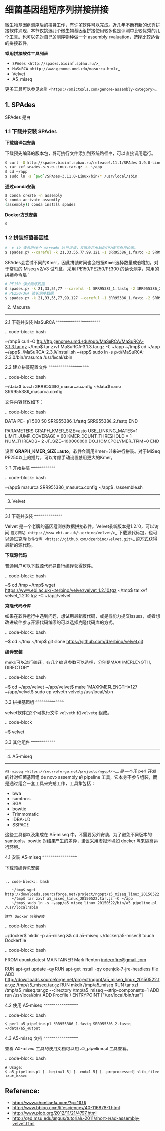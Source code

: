 # 细菌基因组短序列拼接拼接

微生物基因组测序后的拼接工作，有许多软件可以完成。近几年不断有新的优秀拼接软件涌现，本节仅挑选几个微生物基因组拼接使用较多也是评测中比较优秀的几个工具。也可以先对自己的测序物种做一个 assembly evaluation，选择比较适合的拼接软件。

**常用拼接软件工具列表**

- `SPAdes <http://spades.bioinf.spbau.ru/>`_
- `MaSuRCA <http://www.genome.umd.edu/masurca.html>`_
- Velvet
- A5_miseq

更多工具可以参见`这里 <https://omictools.com/genome-assembly-category>`_


## 1. SPAdes

SPAdes 是由

### 1.1 下载并安装 SPAdes

**下载编译包安装**

下载预先编译的版本包，将可执行文件添加到系统路径中，可以直接调用运行。

```bash
$ curl -O http://spades.bioinf.spbau.ru/release3.11.1/SPAdes-3.9.0-Linux.tar.gz
$ tar zxf SPAdes-3.9.0-Linux.tar.gz -C ~/app
$ cd ~/app
$ sudo ln -s `pwd`/SPAdes-3.11.0-Linux/bin/* /usr/local/sbin
```

**通过conda安装**

```bash
$ conda create -n assembly
$ conda activate assembly
(assembly)$ conda install spades
```

**Docker方式安装**

```bash
$
```

### 1.2 拼装细菌基因组

```bash
# -t 40 表示用40个 threads 进行拼接，根据自己电脑的CPU情况自行设置。
$ spades.py --careful -k 21,33,55,77,99,121 -1 SRR95386_1.fastq -2 SRR955386_2.fastq -o spades_output -t 40
```

SPAdes会尝试不同的Kmer，因此拼装时间也会根据Kmer选择数量成倍增加。对于常见的 Miseq v2/v3 试剂盒，采用 PE150/PE250/PE300 的读长测序，常用的拼接命令是：

```bash
# PE150 读长测序数据
$ spades.py -k 21,33,55,77 --careful -1 SRR95386_1.fastq -2 SRR955386_2.fastq -o SRR95386_output -t 40
# PE250/300 读长测序数据
$ spades.py -k 21,33,55,77,99,127 --careful -1 SRR95386_1.fastq -2 SRR955386_2.fastq -o SRR95386_output -t 40
```

2. Macursa
----------

2.1 下载并安装 MaSuRCA
^^^^^^^^^^^^^^^^^^^^^^

.. code-block:: bash

   ~/tmp$ curl -O ftp://ftp.genome.umd.edu/pub/MaSuRCA/MaSuRCA-3.1.3.tar.gz
   ~/tmp$ tar zxvf MaSuRCA-3.1.3.tar.gz -C ~/app
   ~/tmp$ cd ~/app
   ~/app$ ./MaSuRCA-2.3.0/install.sh
   ~/app$ sudo ln -s `pwd`/MaSuRCA-2.3.0/bin/masurca /usr/local/sbin

2.2 建立拼装配置文件
^^^^^^^^^^^^^^^^^^^^

.. code-block:: bash

   ~/data$ touch SRR955386_masurca.config
   ~/data$ nano SRR955386_masurca.config

文件内容修改如下：

.. code-block:: bash

   DATA
   PE= p1 500 50 SRR955386_1.fastq SRR955386_2.fastq
   END

   PARAMETERS
   GRAPH_KMER_SIZE=auto
   USE_LINKING_MATES=1
   LIMIT_JUMP_COVERAGE = 60
   KMER_COUNT_THRESHOLD = 1
   NUM_THREADS= 2
   JF_SIZE=100000000
   DO_HOMOPOLYMER_TRIM=0
   END

设置 **GRAPH_KMER_SIZE=auto**，软件会调用Kmer=31来进行拼装。对于MiSeq PE250以上的插片，可以考虑手动设置使用更大的Kmer。

2.3 开始拼装
^^^^^^^^^^^^

.. code-block:: bash

   ~/app$ masurca SRR955386_masurca.config
   ~/app$ ./assemble.sh

--------------------------------------------------------------------------------

3. Velvet
---------

3.1 下载并安装
^^^^^^^^^^^^^^

Velvet 是一个老牌的基因组测序数据拼接软件。Velvet最新版本是1.2.10，可以访问 `官方网站 <https://www.ebi.ac.uk/~zerbino/velvet/>`_ 下载源代码包，也可以通过克隆 `软件仓库 <https://github.com/dzerbino/velvet.git>`_ 的方式获得最新的源代码。

**下载源代码**

普通用户可以下载源代码包自行编译获得软件。

.. code-block:: bash

   ~$ cd /tmp
   ~/tmp$ wget https://www.ebi.ac.uk/~zerbino/velvet/velvet_1.2.10.tgz
   ~/tmp$ tar xvf velvet_1.2.10.tgz -C ~/app/velvet

**克隆代码仓库**

如果在软件运行中遇到问题，想试用最新版代码，或是有能力提交issues，或者想改进软件参与开源代码编写的可以选择克隆代码库的方式。

.. code-block:: bash

   ~$ cd ~/tmp
   ~/tmp$ git clone https://github.com/dzerbino/velvet.git

**编译安装**

make可以进行编译，有几个编译参数可以选择，分别是MAXKMERLENGTH, DIRECTORY

.. code-block:: bash

   ~$ cd ~/app/velvet
   ~/app/velvet$ make 'MAXKMERLENGTH=127'
   ~/app/velvet$ sudo cp velveth velvetg /usr/local/sbin

3.2 拼接基因组
^^^^^^^^^^^^^^

velvet软件由2个可执行文件 `velveth` 和 `velvetg` 组成。

.. code-block

   ~$ velvet

3.3 其他组件
^^^^^^^^^^^^

--------------------------------------------------------------------------------

4. A5-miseq
-----------

`A5-miseq <https://sourceforge.net/projects/ngopt/>`__ 是一个用 perl
开发的针对细菌基因组 de novo assembly 的 pipeline
工具。它本身不参与组装，而是通过组合一套工具来完成工作，工具集包括：

- bwa
- samtools
- SGA
- bowtie
- Trimmomatic
- IDBA-UD
- SSPACE

这些工具都以及集成在 A5-miseq 中，不需要另外安装。为了避免不同版本的
samtools，bowtie 对结果产生的差异，建议采用虚拟环境如 docker
等来隔离运行环境。

4.1 安装 A5-miseq
^^^^^^^^^^^^^^^^^

下载预编译包安装
~~~~~~~~~~~~~~~~

.. code-block:: bash

   ~/tmp$ wget http://downloads.sourceforge.net/project/ngopt/a5_miseq_linux_20150522.tar.gz
   ~/tmp$ tar zxvf a5_miseq_linux_20150522.tar.gz -C ~/app
   ~/tmp$ sudo ln -s ~/app/a5_miseq_linux_20150522/bin/a5_pipeline.pl /usr/local/sbin

建立 Docker 容器安装
~~~~~~~~~~~~~~~~~~~~

.. code-block:: bash

   ~/docker$ mkdir -p a5-miseq && cd a5-miseq
   ~/docker/a5-miseq$ touch Dockerfile

.. code-block:: bash

   FROM ubuntu:latest
   MAINTAINER Mark Renton <indexofire@gmail.com>

   RUN apt-get update -qy
   RUN apt-get install -qy openjdk-7-jre-headless file
   ADD http://downloads.sourceforge.net/project/ngopt/a5_miseq_linux_20150522.tar.gz /tmp/a5_miseq.tar.gz
   RUN mkdir /tmp/a5_miseq
   RUN tar xzf /tmp/a5_miseq.tar.gz --directory /tmp/a5_miseq --strip-components=1
   ADD run /usr/local/bin/
   ADD Procfile /
   ENTRYPOINT ["/usr/local/bin/run"]

4.2 使用 A5-miseq
^^^^^^^^^^^^^^^^^

.. code-block:: bash

    $ perl a5_pipeline.pl SRR955386_1.fastq SRR955386_2.fastq ~/data/a5_output

4.3 A5-miseq 文档
^^^^^^^^^^^^^^^^^

查看 A5-miseq 工具的使用文档可以用 a5_pipeline.pl 工具查看。

.. code-block:: bash

    # Usage:
    $ a5_pipeline.pl [--begin=1-5] [--end=1-5] [--preprocessed] <lib_file> <out_base>

Reference:
----------

* http://www.chenlianfu.com/?p=1635
* http://www.bbioo.com/lifesciences/40-116878-1.html
* http://www.plob.org/2012/11/21/4797.html
* http://ged.msu.edu/angus/tutorials-2011/short-read-assembly-velvet.html
